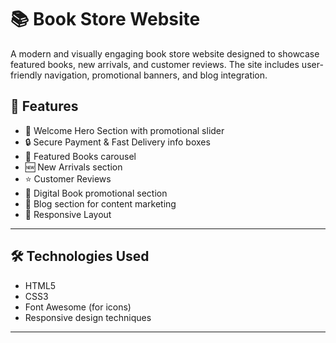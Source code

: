 # 📚 Book Store Website

A modern and visually engaging book store website designed to showcase featured books, new arrivals, and customer reviews. The site includes user-friendly navigation, promotional banners, and blog integration.


## 🚀 Features

- 👋 Welcome Hero Section with promotional slider
- 🔒 Secure Payment & Fast Delivery info boxes
- 📘 Featured Books carousel
- 🆕 New Arrivals section
- ⭐ Customer Reviews
- 📖 Digital Book promotional section
- 📝 Blog section for content marketing
- 📱 Responsive Layout

---

## 🛠️ Technologies Used

- HTML5
- CSS3
- Font Awesome (for icons)
- Responsive design techniques

---




